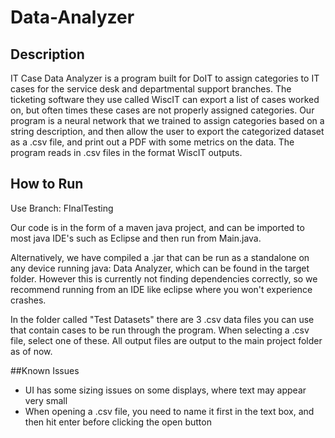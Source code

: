 # Data-Analyzer
## Description
IT Case Data Analyzer is a program built for DoIT to assign categories to IT cases for the service desk and departmental support branches. The ticketing software they use called WiscIT can export a list of cases worked on, but often times these cases are not properly assigned categories. Our program is a neural network that we trained to assign categories based on a string description, and then allow the user to export the categorized dataset as a .csv file, and print out a PDF with some metrics on the data. The program reads in .csv files in the format WiscIT outputs.

## How to Run
Use Branch: FInalTesting

Our code is in the form of a maven java project, and can be imported to most java IDE's such as Eclipse and then run from Main.java. 

Alternatively, we have compiled a .jar that can be run as a standalone on any device running java: Data Analyzer, which can be found in the target folder. However this is currently not finding dependencies correctly, so we recommend
running from an IDE like eclipse where you won't experience crashes.

In the folder called "Test Datasets" there are 3 .csv data files you can use that contain cases to be run through the program. When selecting a .csv file, select one of these.
All output files are output to the main project folder as of now.

##Known Issues
* UI has some sizing issues on some displays, where text may appear very small
* When opening a .csv file, you need to name it first in the text box, and then hit enter before clicking the open button